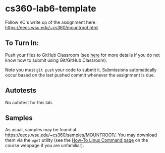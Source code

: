 # cs360-lab6-template

Follow KC's write up of the assignment here: https://eecs.wsu.edu/~cs360/mountroot.html

## To Turn In:
Push your files to GitHub Classroom (see [here](https://eecs.wsu.edu/~cs360/ta_resources/howto-linux-cmds.html) for more details if you do not know how to submit using Git/GitHub Classroom).

Note you must `git push` your code to submit it. Submissions automatically occur based on the last pushed commit whenever the assignment is due.

## Autotests
No autotest for this lab.

## Samples
As usual, samples may be found at https://eecs.wsu.edu/~cs360/samples/MOUNTROOT/. You may download them via the `wget` utility (see the [How-To Linux Command page](https://eecs.wsu.edu/~cs360/ta_resources/howto-linux-cmds.html) on the course webpage if you are unfamiliar).

